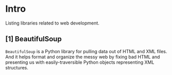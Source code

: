 # Intro
Listing libraries related to web development.

## [1] BeautifulSoup
`BeautifulSoup` is a Python library for pulling data out of HTML and XML files. And it helps format and organize the messy web by fixing bad HTML and presenting us with easily-traversible Python objects representing XML structures.
